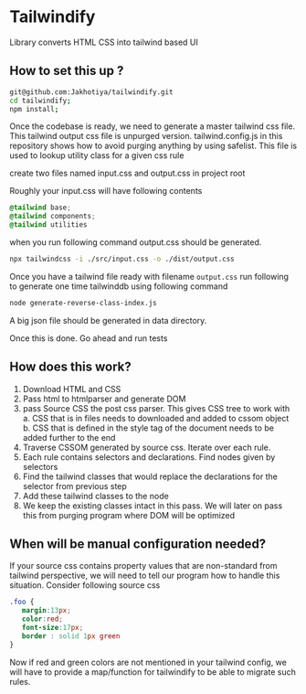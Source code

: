 # Tailwindify

Library converts HTML CSS into tailwind based UI

## How to set this up ?
```bash
git@github.com:Jakhotiya/tailwindify.git
cd tailwindify;
npm install;
```

Once the codebase is ready, we need to generate a master tailwind css file.
This tailwind output css file is unpurged version.
tailwind.config.js in this repository shows how to avoid purging anything by using safelist.
This file is used to lookup utility class for a given css rule

create two files named input.css and output.css in project root

Roughly your input.css will have following contents
```css
@tailwind base;
@tailwind components;
@tailwind utilities
```
when you run following command output.css should be generated.
```bash
npx tailwindcss -i ./src/input.css -o ./dist/output.css
```
Once you have a tailwind file ready with filename `output.css`
run following to generate one time tailwinddb using following command

```bash
node generate-reverse-class-index.js
```

A big json file should be generated in data directory.

Once this is done. Go ahead and run tests

## How does this work?

1. Download HTML and CSS
2. Pass html to htmlparser and generate DOM
3. pass Source CSS the post css parser. This gives CSS tree to work with
   a. CSS that is in files needs to downloaded and added to cssom object
   b. CSS that is defined in the style tag of the document needs to be added further to the end
4. Traverse CSSOM generated by source css. Iterate over each rule.
5. Each rule contains selectors and declarations. Find nodes given by selectors
6. Find the tailwind classes that would replace the declarations for the selector from previous step
7. Add these tailwind classes to the node
8. We keep the existing classes intact in this pass. We will later on pass this from purging program where DOM will be optimized

## When will be manual configuration needed?
If your source css contains property values that are non-standard from tailwind perspective, we will need to 
tell our program how to handle this situation. Consider following source css

```css
.foo {
   margin:13px;
   color:red;
   font-size:17px;
   border : solid 1px green
}
```

Now if red and green colors are not mentioned in your tailwind config, we will have to provide a map/function
for tailwindify to be able to migrate such rules.
